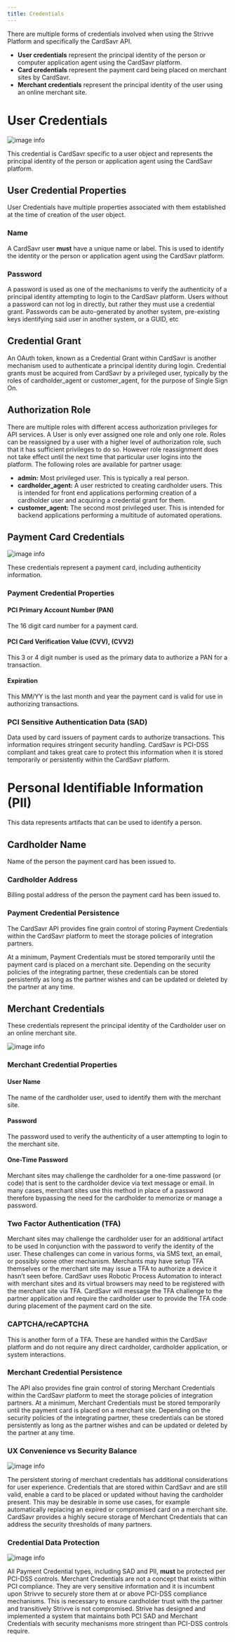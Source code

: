 ```yaml
---
title: Credentials
---
```


There are multiple forms of credentials involved when using the Strivve Platform and specifically the CardSavr API.
- **User credentials** represent the principal identity of the person or computer application agent using the CardSavr platform.
- **Card credentials** represent the payment card being placed on merchant sites by CardSavr.
- **Merchant credentials** represent the principal identity of the user using an online merchant site.

# User Credentials
![image info](/images/unpw-credential.png)

This credential is CardSavr specific to a user object and represents the principal identity of the person or application agent using the CardSavr platform.

## User Credential Properties
User Credentials have multiple properties associated with them established at the time of creation of the user object.

### Name
A CardSavr user **must** have a unique name or label.  This is used to identify the identity or the person or application agent using the CardSavr platform.

### Password
A password is used as one of the mechanisms to verify the authenticity of a principal identity attempting to login to 
the CardSavr platform.  Users without a password can not log in directly, but rather they must use a credential grant. 
Passwords can be auto-generated by another system, pre-existing keys identifying said user in another system, 
or a GUID, etc

## Credential Grant
An OAuth token, known as a Credential Grant within CardSavr is another mechanism used to authenticate a principal 
identity during login.  Credential grants must be acquired from CardSavr by a privileged user, typically by the roles 
of cardholder\_agent or customer\_agent, for the purpose of Single Sign On.

## Authorization Role
There are multiple roles with different access authorization privileges for API services.  A User is only ever 
assigned one role and only one role.  Roles can be reassigned by a user with a higher level of authorization role, 
such that it has sufficient privileges to do so.  However role reassignment does not take effect until the next time 
that particular user logins into the platform.  The following roles are available for partner usage:

- **admin:** Most privileged user. This is typically a real person.
- **cardholder_agent:** A user restricted to creating cardholder users.  This is intended for front end applications performing creation of a cardholder user and acquiring a credential grant for them.
- **customer_agent:** The second most privileged user.  This is intended for backend applications performing a multitude of automated operations.

## Payment Card Credentials
![image info](/images/credit-card-credential.jpg)

These credentials represent a payment card, including authenticity information.

### Payment Credential Properties

#### PCI Primary Account Number (PAN)
The 16 digit card number for a payment card.  

#### PCI Card Verification Value (CVV), (CVV2)
This 3 or 4 digit number is used as the primary data to authorize a PAN for a transaction.

#### Expiration
This MM/YY is the last month and year the payment card is valid for use in authorizing transactions.

### PCI Sensitive Authentication Data (SAD)
Data used by card issuers of payment cards to authorize transactions. This information requires stringent security 
handling. CardSavr is PCI-DSS compliant and takes great care to protect this information when it is stored temporarily 
or persistently within the CardSavr platform.

# Personal Identifiable Information (PII)
This data represents artifacts that can be used to identify a person.

## Cardholder Name
Name of the person the payment card has been issued to.

### Cardholder Address
Billing postal address of the person the payment card has been issued to.

### Payment Credential Persistence 
The CardSavr API provides fine grain control of storing Payment Credentials within the CardSavr platform to meet the storage policies of integration partners.

At a minimum, Payment Credentials must be stored temporarily until the payment card is placed on a merchant site.  Depending on the security policies of the integrating partner, these credentials can be stored persistently as long as the partner wishes and can be updated or deleted by the partner at any time. 

## Merchant Credentials
These credentials represent the principal identity of the Cardholder user on an online merchant site.

![image info](/images/merchant-site-account-credential.png)

### Merchant Credential Properties

#### User Name
The name of the cardholder user, used to identify them with the merchant site.

#### Password
The password used to verify the authenticity of a user attempting to login to the merchant site.

#### One-Time Password
Merchant sites may challenge the cardholder for a one-time password (or code) that is sent to the cardholder device via text message or email.  In many cases, merchant sites use this method in place of a password therefore bypassing the need for the cardholder to memorize or manage a password. 

### Two Factor Authentication (TFA)
Merchant sites may challenge the cardholder user for an additional artifact to be used ln conjunction with the password 
to verify the identity of the user.  These challenges can come in various forms, via SMS text, an email, or possibly 
some other mechanism.  Merchants may have setup TFA themselves or the merchant site may issue a TFA to authorize a 
device it hasn’t seen before.  CardSavr uses Robotic Process Automation to interact with merchant sites and its virtual 
browsers may need to be registered with the merchant site via TFA.  CardSavr will message the TFA challenge to the 
partner application and require the cardholder user to provide the TFA code during placement of the payment card on 
the site.

### CAPTCHA/reCAPTCHA
This is another form of a TFA.  These are handled within the CardSavr platform and do not require any direct 
cardholder, cardholder application, or system interactions.

### Merchant Credential Persistence
The API also provides fine grain control of storing Merchant Credentials within the CardSavr platform to meet 
the storage policies of integration partners. At a minimum, Merchant Credentials must be stored temporarily until the 
payment card is placed on a merchant site.  Depending on the security policies of the integrating partner, these 
credentials can be stored persistently as long as the partner wishes and can be updated or deleted by the partner at 
any time.

### UX Convenience vs Security Balance
![image info](/images/ease-vs-security.png)

The persistent storing of merchant credentials has additional considerations for user experience.  Credentials that 
are stored within CardSavr and are still valid, enable a card to be placed or updated without having the cardholder 
present.  This may be desirable in some use cases, for example automatically replacing an expired or compromised card 
on a merchant site.  CardSavr provides a highly secure storage of Merchant Credentials that can address the security 
thresholds of many partners.

### Credential Data Protection
![image info](/images/PCI-DSS-networks.png)

All Payment Credential types, including SAD and PII, **must** be protected per PCI-DSS controls. 
Merchant Credentials are not a concept that exists within PCI compliance. They are very sensitive information and it 
is incumbent upon Strivve to securely store them at or above PCI-DSS compliance mechanisms.  This is necessary to 
ensure cardholder trust with the partner and transitively Strivve is not compromised. Strive has designed and 
implemented a system that maintains both PCI SAD and Merchant Credentials with security mechanisms more stringent than 
PCI-DSS controls require.
